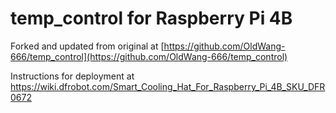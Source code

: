 # temp_control for Raspberry Pi 4B

Forked and updated from original at [https://github.com/OldWang-666/temp_control](https://github.com/OldWang-666/temp_control)

Instructions for deployment at https://wiki.dfrobot.com/Smart_Cooling_Hat_For_Raspberry_Pi_4B_SKU_DFR0672
